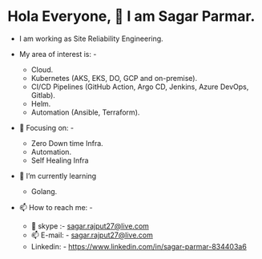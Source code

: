 # Hola Everyone, 👋 I am Sagar Parmar.

- I am working as Site Reliability Engineering.

- My area of interest is: -
  - Cloud.
  - Kubernetes (AKS, EKS, DO, GCP and on-premise).
  - CI/CD Pipelines (GitHub Action, Argo CD, Jenkins, Azure DevOps, Gitlab).
  - Helm.
  - Automation (Ansible, Terraform).
  
- 👀 Focusing on: -
  - Zero Down time Infra.
  - Automation.
  - Self Healing Infra

- 🌱 I’m currently learning
  - Golang.
  
- 📫 How to reach me: -
  - 📧 skype :- sagar.rajput27@live.com
  - 📫 E-mail: - sagar.rajput27@live.com
  - Linkedin: - https://www.linkedin.com/in/sagar-parmar-834403a6
